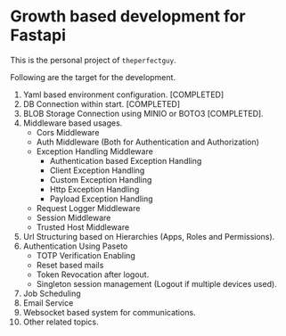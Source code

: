 # Growth based development for Fastapi

This is the personal project of `theperfectguy`.

Following are the target for the development.

1. Yaml based environment configuration. [COMPLETED]
2. DB Connection within start. [COMPLETED]
3. BLOB Storage Connection using MINIO or BOTO3 [COMPLETED].
4. Middleware based usages.
   - Cors Middleware
   - Auth Middleware (Both for Authentication and Authorization)
   - Exception Handling Middleware
     - Authentication based Exception Handling
     - Client Exception Handling
     - Custom Exception Handling
     - Http Exception Handling
     - Payload Exception Handling
   - Request Logger Middleware
   - Session Middleware
   - Trusted Host Middleware
5. Url Structuring based on Hierarchies (Apps, Roles and Permissions).
6. Authentication Using Paseto
   - TOTP Verification Enabling
   - Reset based mails
   - Token Revocation after logout.
   - Singleton session management (Logout if multiple devices used).
7. Job Scheduling
8. Email Service
9. Websocket based system for communications.
10. Other related topics.
